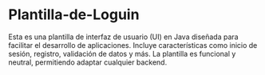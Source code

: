 # Plantilla-de-Loguin
Esta es una plantilla de interfaz de usuario (UI) en Java diseñada para facilitar el desarrollo de aplicaciones. Incluye características como inicio de sesión, registro, validación de datos y más. La plantilla es funcional y neutral, permitiendo adaptar cualquier backend.
